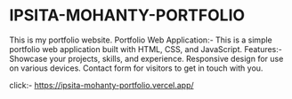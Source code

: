 # IPSITA-MOHANTY-PORTFOLIO
This is my portfolio website.
Portfolio Web Application:-
This is a simple portfolio web application built with HTML, CSS, and JavaScript.
Features:-
Showcase your projects, skills, and experience.
Responsive design for use on various devices.
Contact form for visitors to get in touch with you.

click:- https://ipsita-mohanty-portfolio.vercel.app/
